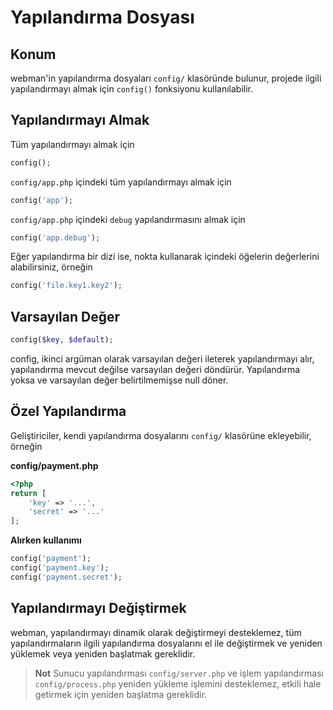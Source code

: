 # Yapılandırma Dosyası

## Konum
webman'in yapılandırma dosyaları `config/` klasöründe bulunur, projede ilgili yapılandırmayı almak için `config()` fonksiyonu kullanılabilir.

## Yapılandırmayı Almak

Tüm yapılandırmayı almak için
```php
config();
```

`config/app.php` içindeki tüm yapılandırmayı almak için
```php
config('app');
```

`config/app.php` içindeki `debug` yapılandırmasını almak için
```php
config('app.debug');
```

Eğer yapılandırma bir dizi ise, nokta kullanarak içindeki öğelerin değerlerini alabilirsiniz, örneğin
```php
config('file.key1.key2');
```

## Varsayılan Değer
```php
config($key, $default);
```
config, ikinci argüman olarak varsayılan değeri ileterek yapılandırmayı alır, yapılandırma mevcut değilse varsayılan değeri döndürür. Yapılandırma yoksa ve varsayılan değer belirtilmemişse null döner.

## Özel Yapılandırma
Geliştiriciler, kendi yapılandırma dosyalarını `config/` klasörüne ekleyebilir, örneğin

**config/payment.php**

```php
<?php
return [
    'key' => '...',
    'secret' => '...'
];
```

**Alırken kullanımı**
```php
config('payment');
config('payment.key');
config('payment.secret');
```

## Yapılandırmayı Değiştirmek
webman, yapılandırmayı dinamik olarak değiştirmeyi desteklemez, tüm yapılandırmaların ilgili yapılandırma dosyalarını el ile değiştirmek ve yeniden yüklemek veya yeniden başlatmak gereklidir.

> **Not**
> Sunucu yapılandırması `config/server.php` ve işlem yapılandırması `config/process.php` yeniden yükleme işlemini desteklemez, etkili hale getirmek için yeniden başlatma gereklidir.
